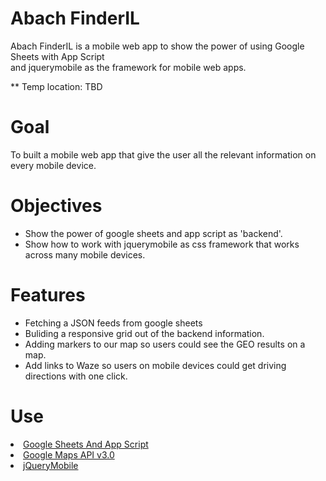 Abach FinderIL
========

Abach FinderIL is a mobile web app to show the power of using Google Sheets with App Script <br>
and jquerymobile as the framework for mobile web apps.

** Temp location: TBD

Goal
====
To built a mobile web app that give the user all the relevant information on every mobile device.

Objectives
==========
* Show the power of google sheets and app script as 'backend'.
* Show how to work with jquerymobile as css framework that works across many mobile devices.

Features
========
* Fetching a JSON feeds from google sheets
* Buliding a responsive grid out of the backend information.
* Adding markers to our map so users could see the GEO results on a map.
* Add links to Waze so users on mobile devices could get driving directions with one click.

Use
===
<li><a href='https://developers.google.com/apps-script/reference/spreadsheet/' 
    data-role='button' target='_blank'>Google Sheets And App Script</a></li>
<li><a href='https://developers.google.com/maps/documentation/javascript/' 
    data-role='button' target='_blank'>Google Maps API v3.0</a></li>
<li><a href='http://api.jquerymobile.com/' data-role='button' target='_blank'>jQueryMobile</a></li>



